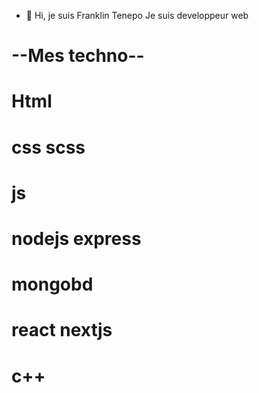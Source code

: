 - 👋 Hi, je suis Franklin Tenepo
Je suis developpeur web
 # --Mes techno-- # 

 # Html
 # css scss
 # js
 # nodejs express
 # mongobd
 # react nextjs
 # c++

<!---
franktronics/franktronics is a ✨ special ✨ repository because its `README.md` (this file) appears on your GitHub profile.
You can click the Preview link to take a look at your changes.
--->
